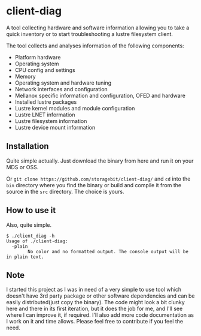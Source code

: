 # client-diag
A tool collecting hardware and software information allowing you to take a quick inventory or
to start troubleshooting a lustre filesystem client.

The tool collects and analyses information of the following components:
* Platform hardware
* Operating system
* CPU config and settings
* Memory
* Operating system and hardware tuning
* Network interfaces and configuration
* Mellanox specific information and configuration, OFED and hardware 
* Installed lustre packages
* Lustre kernel modules and module configuration
* Lustre LNET information
* Lustre filesystem information
* Lustre device mount information

## Installation
Quite simple actually. 
Just download the binary from here and run it on your MDS or OSS.

Or `git clone https://github.com/storagebit/client-diag/` and `cd` into the `bin` directory where you find the binary or build and compile it from the source in the `src` directory.
The choice is yours.

## How to use it
Also, quite simple.
```
$ ./client_diag -h
Usage of ./client-diag:
  -plain
    	No color and no formatted output. The console output will be in plain text.
```
## Note
I started this project as I was in need of a very simple to use tool which doesn't have 3rd party package or other software dependencies and can be easily distributed(just copy the binary).
The code might look a bit clunky here and there in its first iteration, but it does the job for me, and I'll see where I can improve it, if required.
I'll also add more code documentation as I work on it and time allows.
Please feel free to contribute if you feel the need.